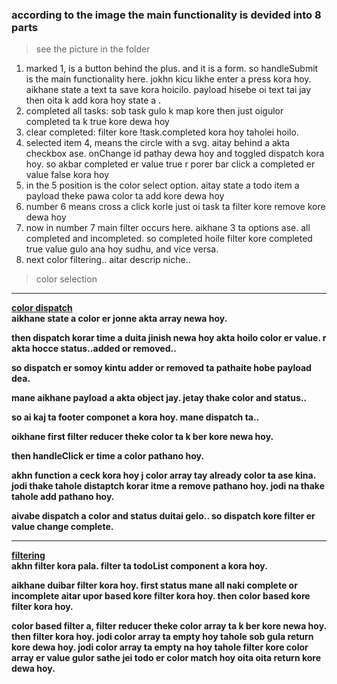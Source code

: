 <h3>according to the image the main functionality is devided into 8 parts</h3>

> see the picture in the folder


<ol>
<li>marked 1, is a button behind the plus. and it is a form. so handleSubmit is the main functionality here. jokhn kicu likhe enter a press kora hoy. aikhane state a text ta save kora hoicilo. payload hisebe oi text tai jay then oita k add kora hoy state a .</li>
<li>completed all tasks: sob task gulo k map kore then just oigulor completed ta k true kore dewa hoy</li>
<li>clear completed: filter kore !task.completed kora hoy taholei hoilo.</li>
<li>selected item 4, means the circle with a svg. aitay behind a akta checkbox ase. onChange id pathay dewa hoy and toggled dispatch kora hoy. so akbar completed er value true r porer bar click a completed er value false kora hoy</li>
<li>in the 5 position is the  color select option. aitay state a todo item a payload theke pawa color ta add kore dewa hoy</li>
<li>number 6 means cross a click korle just oi task ta filter kore remove kore dewa hoy</li>
<li>now in number 7 main filter occurs here. aikhane 3 ta options ase. all completed and incompleted. so completed hoile filter kore completed true value gulo ana hoy sudhu, and vice versa.</li>
<li>next color filtering.. aitar descrip niche..</li>
</ol>

> color selection

<hr/>
<b><p>
<u>color dispatch</u> <br>
aikhane state a color er jonne akta array newa hoy.

then dispatch korar time a duita jinish newa hoy akta hoilo color er value. r akta hocce status..added or removed..

so dispatch er somoy kintu adder or removed ta pathaite hobe payload dea.

mane aikhane payload a akta object jay. jetay thake color and status..

so ai kaj ta footer componet a kora hoy. mane dispatch ta..

oikhane first filter reducer theke color ta k ber kore newa hoy.

then handleClick er time a color pathano hoy.

akhn function a ceck kora hoy j color array tay already color ta ase kina. jodi thake tahole distaptch korar itme a remove pathano hoy. jodi na thake tahole add pathano hoy.

aivabe dispatch a color and status duitai gelo.. so dispatch kore filter er value change complete.

</p></b>
<hr/>
<b><p>
<u>filtering</u> <br>
akhn filter kora pala. filter ta todoList component a kora hoy.

aikhane duibar filter kora hoy. first status mane all naki complete or incomplete aitar upor based kore filter kora hoy. then color based kore filter kora hoy.

color based filter a, filter reducer theke color array ta k ber kore newa hoy. then filter kora hoy. jodi color array ta empty hoy tahole sob gula return kore dewa hoy. jodi color array ta empty na hoy tahole filter kore color array er value gulor sathe jei todo er color match hoy oita oita return kore dewa hoy.

</p></b>
